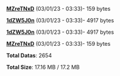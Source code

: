 [**MZreTNxD**](/data/MZreTNxD.txt) (03/01/23 - 03:33)- 159 bytes

[**1dZW5J0n**](/data/1dZW5J0n.txt) (03/01/23 - 03:33)- 4917 bytes

[**1dZW5J0n**](/data/1dZW5J0n.txt) (03/01/23 - 03:33)- 4917 bytes

[**MZreTNxD**](/data/MZreTNxD.txt) (03/01/23 - 03:33)- 159 bytes

**Total Datas**: 2654

**Total Size**: 17.16 MB / 17.2 MB